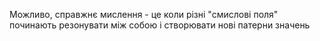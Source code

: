Можливо, справжнє мислення - це коли різні "смислові поля" починають резонувати між собою і створювати нові патерни значень